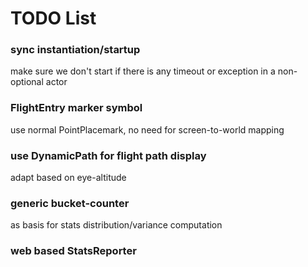 # TODO List

### sync instantiation/startup
make sure we don't start if there is any timeout or exception in a non-optional actor

### FlightEntry marker symbol
use normal PointPlacemark, no need for screen-to-world mapping

### use DynamicPath for flight path display
adapt based on eye-altitude

### generic bucket-counter 
as basis for stats distribution/variance computation

### web based StatsReporter